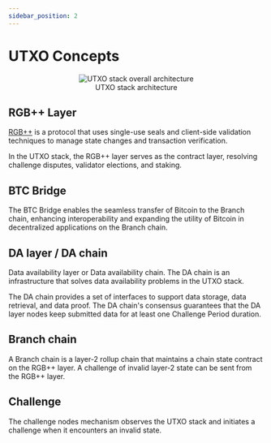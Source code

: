 ```yaml
---
sidebar_position: 2
---
```


# UTXO Concepts

<figure align="center">
  <img src="/img/utxo-architecture/overall.jpeg" alt="UTXO stack overall architecture" />
  <figcaption align="center">UTXO stack architecture</figcaption>
</figure> 

## RGB++ Layer

[RGB++](https://github.com/ckb-cell/RGBPlusPlus-design/blob/main/docs/light-paper-en.md) is a protocol that uses single-use seals and client-side validation techniques to manage state changes and transaction verification.

In the UTXO stack, the RGB++ layer serves as the contract layer, resolving challenge disputes, validator elections, and staking.

## BTC Bridge

The BTC Bridge enables the seamless transfer of Bitcoin to the Branch chain, enhancing interoperability and expanding the utility of Bitcoin in decentralized applications on the Branch chain.

## DA layer / DA chain

Data availability layer or Data availability chain. The DA chain is an infrastructure that solves data availability problems in the UTXO stack.

The DA chain provides a set of interfaces to support data storage, data retrieval, and data proof. The DA chain's consensus guarantees that the DA layer nodes keep submitted data for at least one Challenge Period duration.

## Branch chain

A Branch chain is a layer-2 rollup chain that maintains a chain state contract on the RGB++ layer. A challenge of invalid layer-2 state can be sent from the RGB++ layer.

## Challenge

The challenge nodes mechanism observes the UTXO stack and initiates a challenge when it encounters an invalid state.
